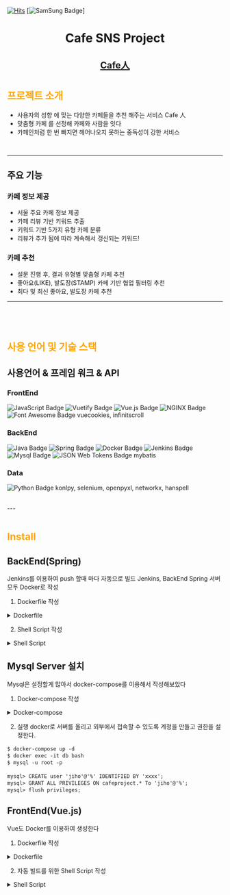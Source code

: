 [![Hits](https://hits.seeyoufarm.com/api/count/incr/badge.svg?url=https://lab.ssafy.com/s03-webmobile2-sub2/s03p12a203/tree/master)](https://hits.seeyoufarm.com)
[![SamSung Badge](https://img.shields.io/github/languages/count/wlgh325/S03P12A203)]

<div align=center>

# Cafe SNS Project
## [Cafe人](https://i3a203.p.ssafy.io)

</div>

# <span style="color:orange; font-size:17pt; font-weight:bold"> 프로젝트 소개 </span>
- 사용자의 성향 에 맞는 다양한 카페들을 추천 해주는 서비스 Cafe 人
- 맞춤형 카페 를 선정해 카페와 사람을 잇다
- 카페인처럼 한 번 빠지면 헤어나오지 못하는 중독성이 강한 서비스
<br>

---

## 주요 기능
### 카페 정보 제공
- 서울 주요 카페 정보 제공
- 카페 리뷰 기반 키워드 추출
- 키워드 기반 5가지 유형 카페 분류
- 리뷰가 추가 됨에 따라 계속해서 갱신되는 키워드!

### 카페 추천
- 설문 진행 후, 결과 유형별 맞춤형 카페 추천
- 좋아요(LIKE), 발도장(STAMP) 카페 기반 협업 필터링 추천
- 최다 및 최신 좋아요, 발도장 카페 추천

---
   
<br><br>

# <span style="color:orange; font-size:17pt; font-weight:bold"> 사용 언어 및 기술 스택 </span>
## 사용언어 & 프레임 워크 & API
### FrontEnd
![JavaScript Badge](https://img.shields.io/badge/-JavaScript-yellow?style=flat-square&logo=JavaScript)
![Vuetify Badge](https://img.shields.io/badge/-Vuetify-black?style=flat-square&logo=Vuetify)
![Vue.js Badge](https://img.shields.io/badge/-Vue.js-green?style=flat-square&logo=Vue.js)
![NGINX Badge](https://img.shields.io/badge/-NGINX-green?style=flat-square&logo=NGINX)
![Font Awesome Badge](https://img.shields.io/badge/-Vue.js-green?style=flat-square&logo=FontAwesome)
vuecookies, infinitscroll

### BackEnd
![Java Badge](https://img.shields.io/badge/-Java-orange?style=flat-square&logo=Java)
![Spring Badge](https://img.shields.io/badge/-SpringBoot3.0.6-brightgreen?style=flat-square&logo=Spring)
![Docker Badge](https://img.shields.io/badge/-Docker-blue?style=flat-square&logo=Docker)
![Jenkins Badge](https://img.shields.io/badge/-Jenkins-red?style=flat-square&logo=Jenkins)
![Mysql Badge](https://img.shields.io/badge/-Mysql-informational?style=flat-square&logo=Mysql)
![JSON Web Tokens Badge](https://img.shields.io/badge/-SpringBoot-black?style=flat-square&logo=JsonWebTokens)
mybatis

### Data
![Python Badge](https://img.shields.io/badge/-Python-9cf?style=flat-square&logo=Python)
konlpy, selenium, openpyxl, networkx, hanspell

<br>
---

<br>

# <span style="color:orange; font-size:17pt; font-weight:bold"> Install </span>
## BackEnd(Spring)
Jenkins를 이용하여 push 할때 마다 자동으로 빌드
Jenkins, BackEnd Spring 서버 모두 Docker로 작성

1. Dockerfile 작성
<details>
<summary>Dockerfile</summary>
<div markdown="1">

```Docker
# Start with a base image containing Java runtime
FROM java:8

# Add Author info
LABEL maintainer="xxx@gmail.com"

# Add a volume to /tmp
VOLUME /tmp

# Make port 8080 available to the world outside this container
EXPOSE 8080

# The application's jar file
ARG JAR_FILE=target/spring_back_team-0.0.1-SNAPSHOT.jar

# Add the application's jar to the container
ADD ${JAR_FILE} cafesns-springboot.jar

# Run the jar file
ENTRYPOINT ["java","-Djava.security.egd=file:/dev/./urandom","-jar","/cafesns-springboot.jar"]
```

</div>
</details>
   
   
2. Shell Script 작성
<details>
<summary>Shell Script</summary>
<div markdown="1">

```Bash
#!/bin/bash

docker stop spring
docker rm spring
docker rmi cafesns-springboot
docker build -t cafesns-springboot . && docker run --name spring -d -v /home/ubuntu/data/thumb_img:/home/data/thumb_img -v /var/www/i3a203.p.ssafy.io:/var/www/i3a203.p.ssafy.io -v /home/ubuntu/data/images:/home/data/images -v /home/ubuntu/env:/home/env -p 5000:8080 cafesns-springboot
```

</div>
</details>

## Mysql Server 설치
Mysql은 설정할게 많아서 docker-compose를 이용해서 작성해보았다
1. Docker-compose 작성
<details>
<summary>Docker-compose</summary>
<div markdown="1">

```Docker
# docker-compose.yml
version: "3" # 파일 규격 버전
services: # 이 항목 밑에 실행하려는 컨테이너 들을 정의
    db:
      image: mysql:8.0.17 # 사용할 이미지
      container_name: db # 컨테이너 이름 설정
      ports:
              - "3306:3306" # 접근 포트 설정 (외부:내부)
      environment: # -e 옵션
        MYSQL_ROOT_PASSWORD: "xxx" # MYSQL PW 설정
        MYSQL_DATABASE: "cafeproject"
      command: # 명령어 실행
        - --character-set-server=utf8mb4
        - --collation-server=utf8mb4_unicode_ci
      volumes:
        - /home/ubuntu/docker/data:/var/lib/mysql # -v 옵션
```
</div>
</details>
   
   
2. 실행
docker로 서버를 올리고 외부에서 접속할 수 있도록 계정을 만들고 권한을 설정한다.
```
$ docker-compose up -d
$ docker exec -it db bash
$ mysql -u root -p

mysql> CREATE user 'jiho'@'%' IDENTIFIED BY 'xxxx';
mysql> GRANT ALL PRIVILEGES ON cafeproject.* To 'jiho'@'%';
mysql> flush privileges;
```

## FrontEnd(Vue.js)
Vue도 Docker를 이용하여 생성한다

1. Dockerfile 작성
<details>
<summary>Dockerfile</summary>
<div markdown="1">

```Docker
# build stage
FROM node:lts-alpine as build-stage
WORKDIR /app
COPY package*.json ./
RUN yarn install
COPY . .

#RUN npm install @vue/cli-service
#build stage
RUN yarn build

# production stage
FROM nginx:stable-alpine as production-stage
COPY --from=build-stage /app/dist /usr/share/nginx/html
EXPOSE 80
CMD ["nginx", "-g", "daemon off;"]
```

</div>
</details>
   
   

2. 자동 빌드를 위한 Shell Script 작성
<details>
<summary>Shell Script</summary>
<div markdown="1">

```Bash
#!/bin/bash
app_name='vuejs-app'
image_name='cafesns-vuejs'
docker stop ${app_name}
docker rm ${app_name}
docker rmi ${image_name}

repository_name='s03p12a203'

if [ -d ${repository_name} ]; then
        rm -rf ${repository_name}
fi

git clone -b frontend --single-branch https://lab.ssafy.com/s03-webmobile2-sub2/${repository_name}.git && cd ${repository_name}/vue_front/cafesns
docker build -t ${image_name} . && docker run -d -it -p 80:80 -v /home/ubuntu/data/thumb_img:/home/data/thumb_img -v /home/ubuntu/docker/nginx/conf:/etc/nginx/conf.d --name ${app_name} ${image_name}
```

</div>
<details>

<br>
---
<br>

# <span style="color:orange; font-size:17pt; font-weight:bold"> Cafe人 서비스 </span>
## 검색
1. 카페 정보 검색
서울의 약 27000개의 카페들 정보를 검색할 수 있다
- 카페 이름
- 카페 썸네일
- 카페 운영 시간
- 전화 번호
- 주소
- 메뉴 및 가격
- 키워드
<br>

카페 검색 결과
----------
![cafe search image](./img/search_cafe_info.png)
<br>

2. 유저 검색
Cafe 을 이용하는 다른 사용자를 검색할 수 있다.
<br>

유저 검색 결과
----------
![user search image](./img/search_user_info.png)
<br>

3. 키워드 검색
키워드를 통해 카페를 검색할 수 있다.  
디저트가 맛있는 카페를 알고 싶다면 '디저트'라는 키워드를 검색해라
<br>

키워드 검색 결과
![keyword search image](./img/search_keyword.png)
<br>

## 등록
1. 포스트(리뷰) 등록
카페에 대한 리뷰를 **사진**, **별점** 과 함께 남길 수 있다.
<br>

포스트 보기
----------
![Poser Page image](./img/post_page.png)
<br>

2. 댓글 등록
각 포스트에 대해서 댓글을 달 수 있다. 이를 통해 유저들 끼리 정보를 공유할 수 있다.  
또한 자신이 단 댓글은 삭제 가능하며 작성 날짜를 확인할 수 있다.
<br>

![Comment image](./img/comment.png)
<br>

## 추천
1. 설문을 통한 추천
재밌는 설문을 통해서 5가지 유형으로 나누어 추천을 해준다
<br>

설문 시작
----------
![Survey main image](./img/survey_main.png)
<br>

설문 결과
----------
![Survey result image](./img/survey_result.png)
<br>

2. 좋아요(Like)가 많은 카페 추천
카페의 좋아요 수가 많은 카페들을 추천해준다.
<br>

3. 사람들이 제일 많이 다녀간 카페 추천
사람들이 다녀갔다고 발도장을 찍은 카페들을 추천해준다.
<br>

4. 요즘 핫한 카페
사람들이 최근에 가장 많이 다녀간 카페를 보여준다.
<br>

5. 근처 카페
위치 기반으로 현재 위치 주변의 카페들을 추천해준다.
<br>

근처 카페 추천
----------
![recommend based location image](./img/recommend_loc.png)
<br>

## 내 정보
1. 좋아요한 카페
자신이 좋아요를 누른 카페들 목록을 볼 수 있다.
<br>

좋아요한 카페
----------
![like cafe image](./img/like_cafe.png)
<br>

2. 다녀간 카페
자신이 다녀갔다고 발도장을 남긴 카페들을 볼 수 있다
<br>

다녀간 카페
----------
![stamp cafe image](./img/stamp_cafe.png)
<br>

3. 팔로잉
다른 유저를 팔로잉하여 다른 사람의 게시글들과 다녀간 카페 정보들을 확인할 수 있다.  
또한 자신을 팔로우하는 유저들도 확인할 수 있다.

<br>

팔로잉
----------
![following image](./img/following.png)
<br>

팔로워
----------
![follower image](./img/follower.png)>
<br>

# <span style="color:orange; font-size:17pt; font-weight:bold"> 앞으로 개선/추가 해야할 점</span>
1. 최근 핫한 카페 추천 로직을 좀 더 구체화 할 필요가 있다.
한 동안 사용한 유저가 없다면 최근이 예전이 될 수가 있다.  
<br>


2. 마이페이지
프로필 사진을 추가하고 정보를 더 기입할 수 있게 하면 좋겠다.
<br>

3. 대댓글 작성
현재는 댓글만 작성이 가능하다
<br>

4. 유저 태그
같이 가고 싶은 유저, 같이 갔던 유저들을 태그하여 좀 더 소통할 수 있도록 하고 싶다.
<br>

5. 알림
내 게시물에 누가 댓글을 달았다거나 하면 알려주는 기능이 있으면 좋겠다.
<br>

6. 새로고침
갑자기 댓글을 달아도 새로고침을 해야지만 보인다... 제일 먼저 고쳐야 할듯...ㅠㅠ
<br>

7. 더 많은 stopword
좀 더 질이 좋은 키워드를 뽑아내기 위해서 stopword도 많이 설정되어야 한다.
<br>